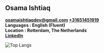 ## Osama Ishtiaq
 **[osamaishtiaqdev@gmail.com](mailto:osamaishtiaqdev@gmail.com) [+31651451919](https://wa.me/31651451919)**    
 **Languages : English (Fluent)**    
 **Location : Rotterdam, The Netherlands**    
 **[LinkedIn](https://www.linkedin.com/in/osama-ishtiaq-58990a178/)**      


![Top Langs](https://github-readme-stats.vercel.app/api/top-langs/?username=osamaishtiaq&theme=dark)
